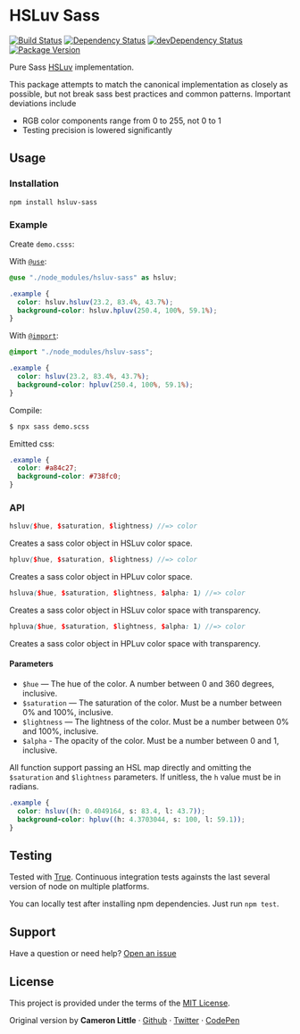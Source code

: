# HSLuv Sass
[![Build Status](https://github.com/hsluv/hsluv-sass/actions/workflows/ci.yml/badge.svg)](https://github.com/hsluv/hsluv-sass/actions/workflows/ci.yml?query=branch%3Amaster)
[![Dependency Status](https://david-dm.org/hsluv/hsluv-sass.svg)](https://david-dm.org/hsluv/hsluv-sass)
[![devDependency Status](https://david-dm.org/hsluv/hsluv-sass/dev-status.svg)](https://david-dm.org/hsluv/hsluv-sass#info=devDependencies)
[![Package Version](https://img.shields.io/npm/v/hsluv-sass.svg)](https://www.npmjs.com/package/hsluv-sass)

Pure Sass [HSLuv](http://www.hsluv.org) implementation.

This package attempts to match the canonical implementation as closely as possible,
but not break sass best practices and common patterns. Important deviations
include

- RGB color components range from 0 to 255, not 0 to 1
- Testing precision is lowered significantly

## Usage

### Installation

```
npm install hsluv-sass
```

### Example

Create `demo.csss`:

With [`@use`](https://sass-lang.com/documentation/at-rules/use):

```scss
@use "./node_modules/hsluv-sass" as hsluv;

.example {
  color: hsluv.hsluv(23.2, 83.4%, 43.7%);
  background-color: hsluv.hpluv(250.4, 100%, 59.1%);
}
```

With [`@import`](https://sass-lang.com/documentation/at-rules/import):

```scss
@import "./node_modules/hsluv-sass";

.example {
  color: hsluv(23.2, 83.4%, 43.7%);
  background-color: hpluv(250.4, 100%, 59.1%);
}
```

Compile:

```bash
$ npx sass demo.scss 
```

Emitted css:

```css
.example {
  color: #a84c27;
  background-color: #738fc0;
}
```

### API

```scss
hsluv($hue, $saturation, $lightness) //=> color
```

Creates a sass color object in HSLuv color space. 

```scss
hpluv($hue, $saturation, $lightness) //=> color
```

Creates a sass color object in HPLuv color space. 

```scss
hsluva($hue, $saturation, $lightness, $alpha: 1) //=> color
```

Creates a sass color object in HSLuv color space with transparency.

```scss
hpluva($hue, $saturation, $lightness, $alpha: 1) //=> color
```

Creates a sass color object in HPLuv color space with transparency. 

#### Parameters

- `$hue` — The hue of the color. A number between 0 and 360 degrees, inclusive.
- `$saturation` — The saturation of the color. Must be a number between 0% and 100%, inclusive.
- `$lightness` — The lightness of the color. Must be a number between 0% and 100%, inclusive.
- `$alpha` - The opacity of the color. Must be a number between 0 and 1, inclusive.

All function support passing an HSL map directly and omitting the `$saturation` and `$lightness` parameters. If unitless, the `h` value must be in radians.

```scss
.example {
  color: hsluv((h: 0.4049164, s: 83.4, l: 43.7));
  background-color: hpluv((h: 4.3703044, s: 100, l: 59.1));
}
```

## Testing

Tested with [True](https://www.oddbird.net/true/docs/).
Continuous integration tests againsts the last several version of node on multiple platforms.

You can locally test after installing npm dependencies. Just run
`npm test`.

## Support

Have a question or need help? [Open an issue](https://github.com/hsluv/hsluv-sass/issues/new)

## License

This project is provided under the terms of the [MIT License](LICENSE).

Original version by **Cameron Little** · [Github](https://github.com/apexskier) · [Twitter](https://twitter.com/apexskier) · [CodePen](https://codepen.com/apexskier)
